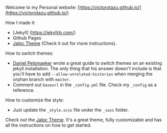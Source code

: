 
Welcome to my Personal website: [https://victorotazu.github.io/](https://victorotazu.github.io/)

How I made it:
- [Jekyll] (https://jekyllrb.com/)
- Github Pages
- [Jalpc Theme](https://github.com/jarrekk/Jalpc) (Check it out for more instructions).


How to switch themes:
- [Daniel Pelsmaeker](https://stackoverflow.com/questions/31327045/switch-theme-in-an-existing-jekyll-installation) wrote a great guide to switch themes on an existing jekyll installation. The only thing that his answer doesn't include is that you'll have to add `--allow-unrelated-histories` when merging the orphan branch with `master`.
- Comment out `baseurl` in the `_config.yml` file. Check my `_config` as a reference.

How to customize the style:
- Just update the `_style.scss` file under the `_sass` folder.


Check out the [Jalpc Theme](https://github.com/jarrekk/Jalpc). It's a great theme, fully customizable and has all the instructions
on how to get started.
